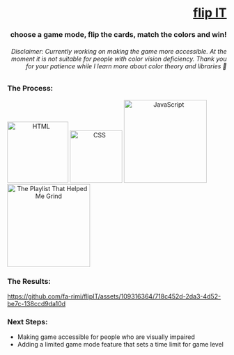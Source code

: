 <span align="right">
<h1>
<a href="https://fa-rimi.github.io/flipIT/">flip IT</a>
</h1>
<h3>choose a game mode, flip the cards, match the colors and win!</h3>
<h6>Disclaimer: Currently working on making the game more accessible. At the moment it is not suitable for people with color vision deficiency. Thank you for your patience while I learn more about color theory and libraries 🫡</h6>
</span>

<h3>The Process: </h3>
<span align="center">
<img src="https://img.shields.io/badge/HTML5-E34F26?style=for-the-badge&logo=html5&logoColor=white" alt="HTML" width="140px">
<img src="https://img.shields.io/badge/CSS3-1572B6?style=for-the-badge&logo=css3&logoColor=white" alt="CSS" width="120px">
<img src="https://img.shields.io/badge/JavaScript-F7DF1E?style=for-the-badge&logo=javascript&logoColor=black" alt="JavaScript" width="190px">
<a href="https://open.spotify.com/album/3uPOSDtQ4ZX6NbHhdIzESH?si=zM_Ape8gTUOc2HIlp7ufrg"><img src="https://img.shields.io/badge/Work Mode-1ED760?&style=for-the-badge&logo=spotify&logoColor=white" alt="The Playlist That Helped Me Grind" width="190px"></a>
</span>

<br>

<h3>The Results: </h3>

https://github.com/fa-rimi/flipIT/assets/109316364/718c452d-2da3-4d52-be7c-138ccd9da10d


<h3>Next Steps: </h3>
<ul>
<li>Making game accessible for people who are visually impaired
<li>Adding a limited game mode feature that sets a time limit for game level
</ul>

